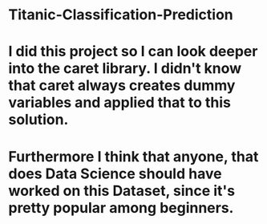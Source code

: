 # Titanic-Classification-Prediction

# I did this project so I can look deeper into the caret library. I didn't know that caret always creates dummy variables and applied that to this solution.

# Furthermore I think that anyone, that does Data Science should have worked on this Dataset, since it's pretty popular among beginners.
